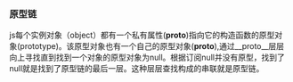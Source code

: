 ### 原型链
js每个实例对象（object）都有一个私有属性(__proto__)指向它的构造函数的原型对象(prototype)。该原型对象也有一个自己的原型对象(__proto__),通过__proto__层层向上寻找直到找到一个对象的原型对象为null。根据订阅null并没有原型，找到了null就是找到了原型链的最后一层。这种层层查找构成的串联就是原型链。